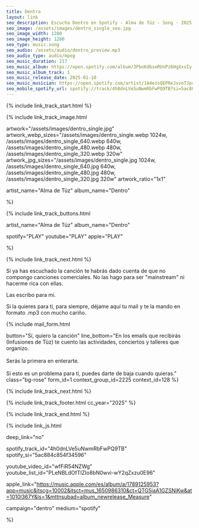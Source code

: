 ```yaml
---
title: Dentro
layout: link
seo_description: Escucha Dentro en Spotify - Alma de Tüz - Song - 2025
seo_image: /assets/images/dentro_single_seo.jpg
seo_image_width: 1280
seo_image_height: 1280
seo_type: music.song
seo_audio: /assets/audio/dentro_preview.mp3
seo_audio_type: audio/mpeg
seo_music_duration: 217
seo_music_album: https://open.spotify.com/album/3PboKdbseRUnPz6HgXxsIy
seo_music_album_track: 1
seo_music_release_date: 2025-01-10
seo_music_musician: https://open.spotify.com/artist/1A4ezsQEPReJxvoTJp4u51
seo_mobile_spotify_url: spotify://track/4h0dnLVe5uNwmRbFwPQ9TB?si=5ac884c854f34596
---
```

{% include link_track_start.html %}

{% include link_track_image.html

  artwork="/assets/images/dentro_single.jpg"
  artwork_webp_sizes="/assets/images/dentro_single.webp 1024w, /assets/images/dentro_single_640.webp 640w, /assets/images/dentro_single_480.webp 480w, /assets/images/dentro_single_320.webp 320w"
  artwork_jpg_sizes="/assets/images/dentro_single.jpg 1024w, /assets/images/dentro_single_640.jpg 640w, /assets/images/dentro_single_480.jpg 480w, /assets/images/dentro_single_320.jpg 320w"
  artwork_ratio="1x1"

  artist_name="Alma de Tüz"
  album_name="Dentro"

%}

{% include link_track_buttons.html

  artist_name="Alma de Tüz"
  album_name="Dentro"

  spotify="PLAY"
  youtube="PLAY"
  apple="PLAY"

%}

{% include link_track_next.html %}

<div class="col p-3" markdown="1">

Si ya has escuchado la canción te habrás dado cuenta de que no compongo canciones comerciales. No las hago para ser "mainstream" ni hacerme rica con ellas.

Las escribo para mí.

Si la quieres para ti, para siempre, déjame aquí tu mail y te la mando en formato .mp3 con mucho cariño.

{% include mail_form.html

   button="Sí, quiero la canción"
   line_bottom="En los emails que recibirás (Infusiones de Tüz) te cuento las actividades, conciertos y talleres que organizo.<br><br>Serás la primera en enterarte.<br><br>Si esto es un problema para ti, puedes darte de baja cuando quieras."
   class="bg-rose"
   form_id=1
   context_group_id=2225
   context_id=128
%}

</div>

{% include link_track_next.html %}

{% include link_track_footer.html
  cc_year="2025"
%}

{% include link_track_end.html %}


{% include link_js.html

  deep_link="no"

  spotify_track_id="4h0dnLVe5uNwmRbFwPQ9TB"
  spotify_si="5ac884c854f34596"

  youtube_video_id="wfFiR54NZWg"
  youtube_list_id="PLeNBLdOfTIZIo8bN0wvi-wY2qZxzu0E96"

  apple_link="https://music.apple.com/es/album/a/1789125953?app=music&itscg=10002&itsct=mus_1650986310&ct=QTG5iaA1GZSNiKw&at=1010l367Y&ls=1&mttnsubad=album_newrelease_Measure"

  campaign="dentro"
  medium="spotify"

%}

